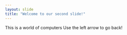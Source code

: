 ```yaml
---
layout: slide
title: "Welcome to our second slide!"
---
```

This is a world of computers
Use the left arrow to go back!
